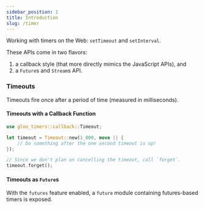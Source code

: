```yaml
---
sidebar_position: 1
title: Introduction
slug: /timer
---
```



Working with timers on the Web: `setTimeout` and `setInterval`.

These APIs come in two flavors:

1. a callback style (that more directly mimics the JavaScript APIs), and
2. a `Future`s and `Stream`s API.

### Timeouts

Timeouts fire once after a period of time (measured in milliseconds).

#### Timeouts with a Callback Function

```rust
use gloo_timers::callback::Timeout;

let timeout = Timeout::new(1_000, move || {
    // Do something after the one second timeout is up!
});

// Since we don't plan on cancelling the timeout, call `forget`.
timeout.forget();
```

#### Timeouts as `Future`s

With the `futures` feature enabled, a `future` module containing futures-based
timers is exposed.

